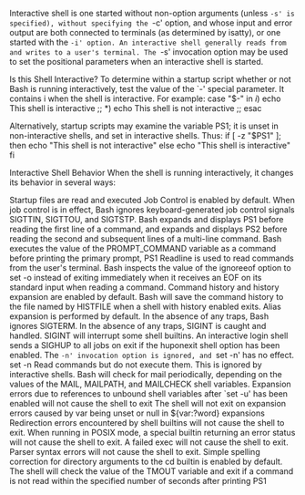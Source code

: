 Interactive shell is one started without non-option arguments (unless `-s' is specified), without specifying the `-c' option, 
and whose input and error output are both connected to terminals (as determined by isatty), or one started with the `-i' option.
An interactive shell generally reads from and writes to a user's terminal.
The `-s' invocation option may be used to set the positional parameters when an interactive shell is started.


Is this Shell Interactive?
To determine within a startup script whether or not Bash is running interactively, 
test the value of the `-' special parameter. It contains i when the shell is interactive. For example:
case "$-" in
*i*)	echo This shell is interactive ;;
*)	echo This shell is not interactive ;;
esac

Alternatively, startup scripts may examine the variable PS1; it is unset in non-interactive shells, and set in interactive shells. Thus:
if [ -z "$PS1" ]; then
   echo "This shell is not interactive"
else
   echo "This shell is interactive"
fi

Interactive Shell Behavior
When the shell is running interactively, it changes its behavior in several ways:

Startup files are read and executed
Job Control is enabled by default. When job control is in effect, 
Bash ignores keyboard-generated job control signals SIGTTIN, SIGTTOU, and SIGTSTP.
Bash expands and displays PS1 before reading the first line of a command, and expands
and displays PS2 before reading the second and subsequent lines of a multi-line command.
Bash executes the value of the PROMPT_COMMAND variable as a command before printing the primary prompt, PS1
Readline is used to read commands from the user's terminal.
Bash inspects the value of the ignoreeof option to set -o instead of exiting 
immediately when it receives an EOF on its standard input when reading a command.
Command history and history expansion are enabled by default. 
Bash will save the command history to the file named by HISTFILE when a shell with history enabled exits.
Alias expansion is performed by default.
In the absence of any traps, Bash ignores SIGTERM.
In the absence of any traps, SIGINT is caught and handled. SIGINT will interrupt some shell builtins.
An interactive login shell sends a SIGHUP to all jobs on exit if the huponexit shell option has been enabled.
The `-n' invocation option is ignored, and `set -n' has no effect.
set -n  Read commands but do not execute them. This is ignored by interactive shells.
Bash will check for mail periodically, depending on the values of the MAIL, MAILPATH, and MAILCHECK shell variables.
Expansion errors due to references to unbound shell variables after `set -u' has been enabled will not cause the shell to exit
The shell will not exit on expansion errors caused by var being unset or null in ${var:?word} expansions
Redirection errors encountered by shell builtins will not cause the shell to exit.
When running in POSIX mode, a special builtin returning an error status will not cause the shell to exit.
A failed exec will not cause the shell to exit.
Parser syntax errors will not cause the shell to exit.
Simple spelling correction for directory arguments to the cd builtin is enabled by default.
The shell will check the value of the TMOUT variable and exit if a command is not read within the specified number of seconds after printing PS1

